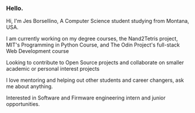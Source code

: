 ### Hello.

<!--
**selectxfromxwhere/selectxfromxwhere** is a ✨ _special_ ✨ repository because its `README.md` (this file) appears on your GitHub profile.

Here are some ideas to get you started:

- 🔭 I’m currently working on ...
- 🌱 I’m currently learning ...
- 👯 I’m looking to collaborate on ...
- 🤔 I’m looking for help with ...
- 💬 Ask me about ...
- 📫 How to reach me: ...
- 😄 Pronouns: ...
- ⚡ Fun fact: ...
-->

Hi, I'm Jes Borsellino, A Computer Science student studying from Montana, USA.

I am currently working on my degree courses, the Nand2Tetris project, MIT's Programming in Python Course, and The Odin Project's full-stack Web Development course

Looking to contribute to Open Source projects and collaborate on smaller academic or personal interest projects

I love mentoring and helping out other students and career changers, ask me about anything. 

Interested in Software and Firmware engineering intern and junior opportunities. 
